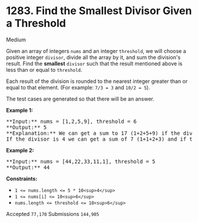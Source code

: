 # 1283. Find the Smallest Divisor Given a Threshold

Medium

Given an array of integers `nums` and an integer `threshold`, we will choose a positive integer `divisor`, divide all the array by it, and sum the division's result. Find the **smallest** `divisor` such that the result mentioned above is less than or equal to `threshold`.

Each result of the division is rounded to the nearest integer greater than or equal to that element. (For example: `7/3 = 3` and `10/2 = 5`).

The test cases are generated so that there will be an answer.

**Example 1:**

<pre>
**Input:** nums = [1,2,5,9], threshold = 6
**Output:** 5
**Explanation:** We can get a sum to 17 (1+2+5+9) if the divisor is 1. 
If the divisor is 4 we can get a sum of 7 (1+1+2+3) and if the divisor is 5 the sum will be 5 (1+1+1+2). 
</pre>

**Example 2:**

<pre>
**Input:** nums = [44,22,33,11,1], threshold = 5
**Output:** 44
</pre>

**Constraints:**

* `1 <= nums.length <= 5 * 10<sup>4</sup>`
* `1 <= nums[i] <= 10<sup>6</sup>`
* `nums.length <= threshold <= 10<sup>6</sup>`

Accepted `77,170` Submissions `144,905`
